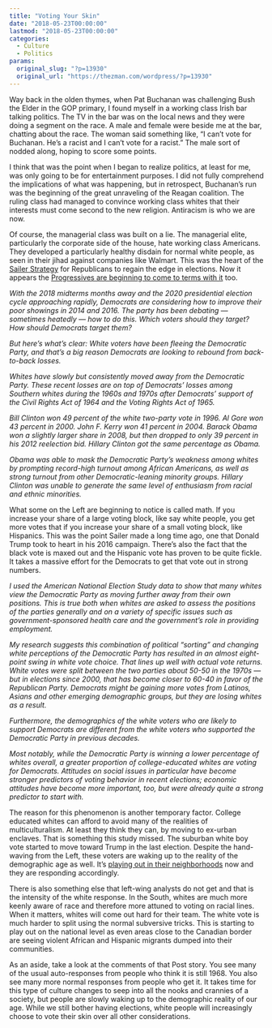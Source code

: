 ```yaml
---
title: "Voting Your Skin"
date: "2018-05-23T00:00:00"
lastmod: "2018-05-23T00:00:00"
categories:
  - Culture
  - Politics
params:
  original_slug: "?p=13930"
  original_url: "https://thezman.com/wordpress/?p=13930"
---
```


Way back in the olden thymes, when Pat Buchanan was challenging Bush the
Elder in the GOP primary, I found myself in a working class Irish bar
talking politics. The TV in the bar was on the local news and they were
doing a segment on the race. A male and female were beside me at the
bar, chatting about the race. The woman said something like, “I can’t
vote for Buchanan. He’s a racist and I can’t vote for a racist.” The
male sort of nodded along, hoping to score some points.

I think that was the point when I began to realize politics, at least
for me, was only going to be for entertainment purposes. I did not fully
comprehend the implications of what was happening, but in retrospect,
Buchanan’s run was the beginning of the great unraveling of the Reagan
coalition. The ruling class had managed to convince working class whites
that their interests must come second to the new religion. Antiracism is
who we are now.

Of course, the managerial class was built on a lie. The managerial
elite, particularly the corporate side of the house, hate working class
Americans. They developed a particularly healthy disdain for normal
white people, as seen in their jihad against companies like Walmart.
This was the heart of the
<a href="https://en.wikipedia.org/wiki/Steve_Sailer" rel="noopener"
target="_blank">Sailer Strategy</a> for Republicans to regain the edge
in elections. Now it appears the <a
href="https://www.washingtonpost.com/news/monkey-cage/wp/2018/05/22/whites-have-fled-the-democratic-party-heres-how-the-nation-got-there/?noredirect=on&amp;utm_term=.cb97691f9073"
rel="noopener" target="_blank">Progressives are beginning to come to
terms with it</a> too.

*With the 2018 midterms months away and the 2020 presidential election
cycle approaching rapidly, Democrats are considering how to improve
their poor showings in 2014 and 2016. The party has been debating —
sometimes heatedly — how to do this. Which voters should they target?
How should Democrats target them?*

*But here’s what’s clear: White voters have been fleeing the Democratic
Party, and that’s a big reason Democrats are looking to rebound from
back-to-back losses.*

*Whites have slowly but consistently moved away from the Democratic
Party. These recent losses are on top of Democrats’ losses among
Southern whites during the 1960s and 1970s after Democrats’ support of
the Civil Rights Act of 1964 and the Voting Rights Act of 1965.*

*Bill Clinton won 49 percent of the white two-party vote in 1996. Al
Gore won 43 percent in 2000. John F. Kerry won 41 percent in 2004.
Barack Obama won a slightly larger share in 2008, but then dropped to
only 39 percent in his 2012 reelection bid. Hillary Clinton got the same
percentage as Obama.*

*Obama was able to mask the Democratic Party’s weakness among whites by
prompting record-high turnout among African Americans, as well as strong
turnout from other Democratic-leaning minority groups. Hillary Clinton
was unable to generate the same level of enthusiasm from racial and
ethnic minorities.*

What some on the Left are beginning to notice is called math. If you
increase your share of a large voting block, like say white people, you
get more votes that if you increase your share of a small voting block,
like Hispanics. This was the point Sailer made a long time ago, one that
Donald Trump took to heart in his 2016 campaign. There’s also the fact
that the black vote is maxed out and the Hispanic vote has proven to be
quite fickle. It takes a massive effort for the Democrats to get that
vote out in strong numbers.

*I used the American National Election Study data to show that many
whites view the Democratic Party as moving further away from their own
positions. This is true both when whites are asked to assess the
positions of the parties generally and on a variety of specific issues
such as government-sponsored health care and the government’s role in
providing employment.*

*My research suggests this combination of political “sorting” and
changing white perceptions of the Democratic Party has resulted in an
almost eight-point swing in white vote choice. That lines up well with
actual vote returns. White votes were split between the two parties
about 50-50 in the 1970s — but in elections since 2000, that has become
closer to 60-40 in favor of the Republican Party. Democrats might be
gaining more votes from Latinos, Asians and other emerging demographic
groups, but they are losing whites as a result.*

*Furthermore, the demographics of the white voters who are likely to
support Democrats are different from the white voters who supported the
Democratic Party in previous decades.*

*Most notably, while the Democratic Party is winning a lower percentage
of whites overall, a greater proportion of college-educated whites are
voting for Democrats. Attitudes on social issues in particular have
become stronger predictors of voting behavior in recent elections;
economic attitudes have become more important, too, but were already
quite a strong predictor to start with.*

The reason for this phenomenon is another temporary factor. College
educated whites can afford to avoid many of the realities of
multiculturalism. At least they think they can, by moving to ex-urban
enclaves. That is something this study missed. The suburban white boy
vote started to move toward Trump in the last election. Despite the
hand-waving from the Left, these voters are waking up to the reality of
the demographic age as well. It’s [playing out in their
neighborhoods](http://www.baltimoresun.com/news/maryland/crime/bs-md-co-officer-killed-20180522-story.html)
now and they are responding accordingly.

There is also something else that left-wing analysts do not get and that
is the intensity of the white response. In the South, whites are much
more keenly aware of race and therefore more attuned to voting on racial
lines. When it matters, whites will come out hard for their team. The
white vote is much harder to split using the normal subversive tricks.
This is starting to play out on the national level as even areas close
to the Canadian border are seeing violent African and Hispanic migrants
dumped into their communities.

As an aside, take a look at the comments of that Post story. You see
many of the usual auto-responses from people who think it is still 1968.
You also see many more normal responses from people who get it. It takes
time for this type of culture changes to seep into all the nooks and
crannies of a society, but people are slowly waking up to the
demographic reality of our age. While we still bother having elections,
white people will increasingly choose to vote their skin over all other
considerations.
